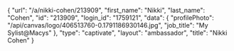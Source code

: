 {
    "url": "\/a\/nikki-cohen\/213909",
    "first_name": "Nikki",
    "last_name": "Cohen",
    "id": "213909",
    "login_id": "1759121",
    "data": {
        "profilePhoto": "\/api\/canvas\/logo\/406513760-0.1791186930146.jpg",
        "job_title": "My Sylist@Macys"
    },
    "type": "captivate",
    "layout": "ambassador",
    "title": "Nikki Cohen"
}